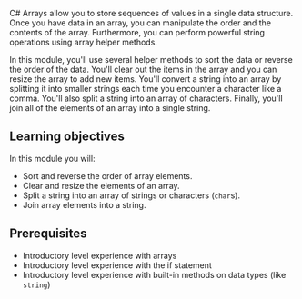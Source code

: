 C# Arrays allow you to store sequences of values in a single data structure.  Once you have data in an array, you can manipulate the order and the contents of the array.  Furthermore, you can perform powerful string operations using array helper methods.

In this module, you'll use several helper methods to sort the data or reverse the order of the data.  You'll clear out the items in the array and you can resize the array to add new items.  You'll convert a string into an array by splitting it into smaller strings each time you encounter a character like a comma.  You'll also split a string into an array of characters.  Finally, you'll join all of the elements of an array into a single string.

## Learning objectives

In this module you will:

  - Sort and reverse the order of array elements.
  - Clear and resize the elements of an array.
  - Split a string into an array of strings or characters (`char`s).
  - Join array elements into a string.

## Prerequisites

  - Introductory level experience with arrays
  - Introductory level experience with the if statement
  - Introductory level experience with built-in methods on data types (like `string`)